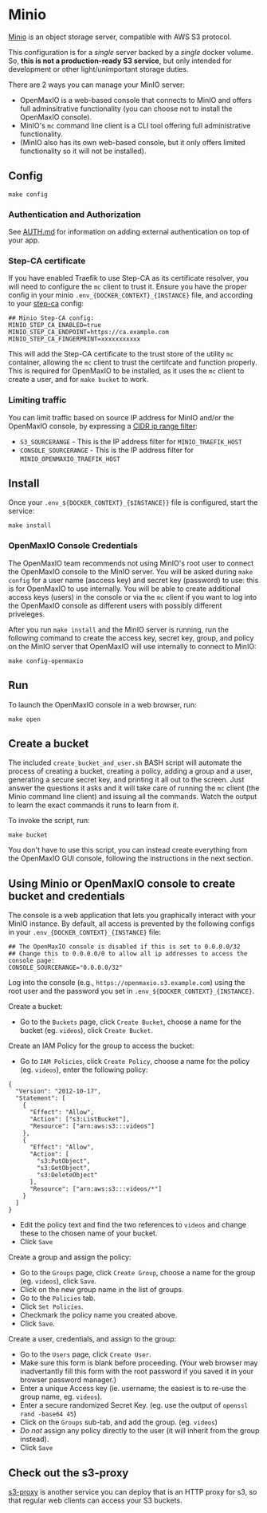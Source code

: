 # Minio

[Minio](https://github.com/minio/minio) is an object storage server,
compatible with AWS S3 protocol.

This configuration is for a *single* server backed by a *single*
docker volume. So, **this is not a production-ready S3 service**, but
only intended for development or other light/unimportant storage
duties.

There are 2 ways you can manage your MinIO server:
 * OpenMaxIO is a web-based console that connects to MinIO and offers
  full adminsitrative functionality (you can choose not to install the
  OpenMaxIO console).
 * MinIO's `mc` command line client is a CLI tool offering full
  administrative functionality.
 * (MinIO also has its own web-based console, but it only offers
  limited functionality so it will not be installed).

## Config

```
make config
```

### Authentication and Authorization

See [AUTH.md](../AUTH.md) for information on adding external
authentication on top of your app.

### Step-CA certificate

If you have enabled Traefik to use Step-CA as its certificate
resolver, you will need to configure the `mc` client to trust it.
Ensure you have the proper config in your minio
`.env_{DOCKER_CONTEXT}_{INSTANCE}` file, and according to your
[step-ca](../step-ca) config:

```
## Minio Step-CA config:
MINIO_STEP_CA_ENABLED=true
MINIO_STEP_CA_ENDPOINT=https://ca.example.com
MINIO_STEP_CA_FINGERPRINT=xxxxxxxxxxx
```

This will add the Step-CA certificate to the trust store of the
utility `mc` container, allowing the `mc` client to trust the
certifcate and function properly. This is required for OpenMaxIO to be
installed, as it uses the `mc` client to create a user, and for `make
bucket` to work.

### Limiting traffic

You can limit traffic based on source IP address for MinIO and/or the
OpenMaxIO console, by expressing a [CIDR ip range
filter](https://doc.traefik.io/traefik/middlewares/tcp/ipallowlist/):

 * `S3_SOURCERANGE` - This is the IP address filter for
   `MINIO_TRAEFIK_HOST`
 * `CONSOLE_SOURCERANGE` - This is the IP address filter for
   `MINIO_OPENMAXIO_TRAEFIK_HOST`

## Install

Once your `.env_${DOCKER_CONTEXT}_{$INSTANCE}}` file is configured,
start the service:

```
make install
```

### OpenMaxIO Console Credentials

The OpenMaxIO team recommends not using MinIO's root user to connect
the OpenMaxIO console to the MinIO server. You will be asked during
`make config` for a user name (asccess key) and secret key (password)
to use: this is for OpenMaxIO to use internally. You will be able to
create additional access keys (users) in the console or via the `mc`
client if you want to log into the OpenMaxIO console as different
users with possibly different priveleges.

After you run `make install` and the MinIO server is running, run the
following command to create the access key, secret key, group, and
policy on the MinIO server that OpenMaxIO will use internally to
connect to MinIO:

```
make config-openmaxio
```

## Run

To launch the OpenMaxIO console in a web browser, run:

```
make open
```

## Create a bucket

The included `create_bucket_and_user.sh` BASH script will automate the
process of creating a bucket, creating a policy, adding a group and a
user, generating a secure secret key, and printing it all out to the
screen. Just answer the questions it asks and it will take care of
running the `mc` client (the Minio command line client) and issuing
all the commands. Watch the output to learn the exact commands it runs
to learn from it.

To invoke the script, run:

```
make bucket
```

You don't have to use this script, you can instead create everything
from the OpenMaxIO GUI console, following the instructions in the next
section.

## Using Minio or OpenMaxIO console to create bucket and credentials

The console is a web application that lets you graphically interact
with your MinIO instance. By default, all access is prevented by the
following configs in your `.env_{DOCKER_CONTEXT}_{INSTANCE}` file:

```
## The OpenMaxIO console is disabled if this is set to 0.0.0.0/32
## Change this to 0.0.0.0/0 to allow all ip addresses to access the console page:
CONSOLE_SOURCERANGE="0.0.0.0/32"
```

Log into the console (e.g., `https://openmaxio.s3.example.com`) using
the root user and the password you set in
`.env_${DOCKER_CONTEXT}_{INSTANCE}`.

Create a bucket:

 * Go to the `Buckets` page, click `Create Bucket`, choose a name for
   the bucket (eg. `videos`), click `Create Bucket`.

Create an IAM Policy for the group to access the bucket:

 * Go to `IAM Policies`, click `Create Policy`, choose a name for the
   policy (eg. `videos`), enter the following policy:


```
{
  "Version": "2012-10-17",
  "Statement": [
    {
      "Effect": "Allow",
      "Action": ["s3:ListBucket"],
      "Resource": ["arn:aws:s3:::videos"]
    },
    {
      "Effect": "Allow",
      "Action": [
        "s3:PutObject",
        "s3:GetObject",
        "s3:DeleteObject"
      ],
      "Resource": ["arn:aws:s3:::videos/*"]
    }
  ]
}
```

 * Edit the policy text and find the two references to `videos` and
   change these to the chosen name of your bucket.
 * Click `Save`

Create a group and assign the policy:

 * Go to the `Groups` page, click `Create Group`, choose a name for
   the group (eg. `videos`), click `Save`.
 * Click on the new group name in the list of groups.
 * Go to the `Policies` tab.
 * Click `Set Policies`.
 * Checkmark the policy name you created above.
 * Click `Save`.

Create a user, credentials, and assign to the group:

 * Go to the `Users` page, click `Create User`.
 * Make sure this form is blank before proceeding. (Your web browser
   may inadvertantly fill this form with the root password if you
   saved it in your browser password manager.)
 * Enter a unique Access key (ie. username; the easiest is to re-use
   the group name, eg. `videos`).
 * Enter a secure randomized Secret Key. (eg. use the output of
   `openssl rand -base64 45`)
 * Click on the `Groups` sub-tab, and add the group. (eg. `videos`)
 * *Do not* assign any policy directly to the user (it will inherit
   from the group instead).
 * Click `Save`

## Check out the s3-proxy

[s3-proxy](../s3-proxy) is another service you can deploy that is an
HTTP proxy for s3, so that regular web clients can access your S3
buckets.

